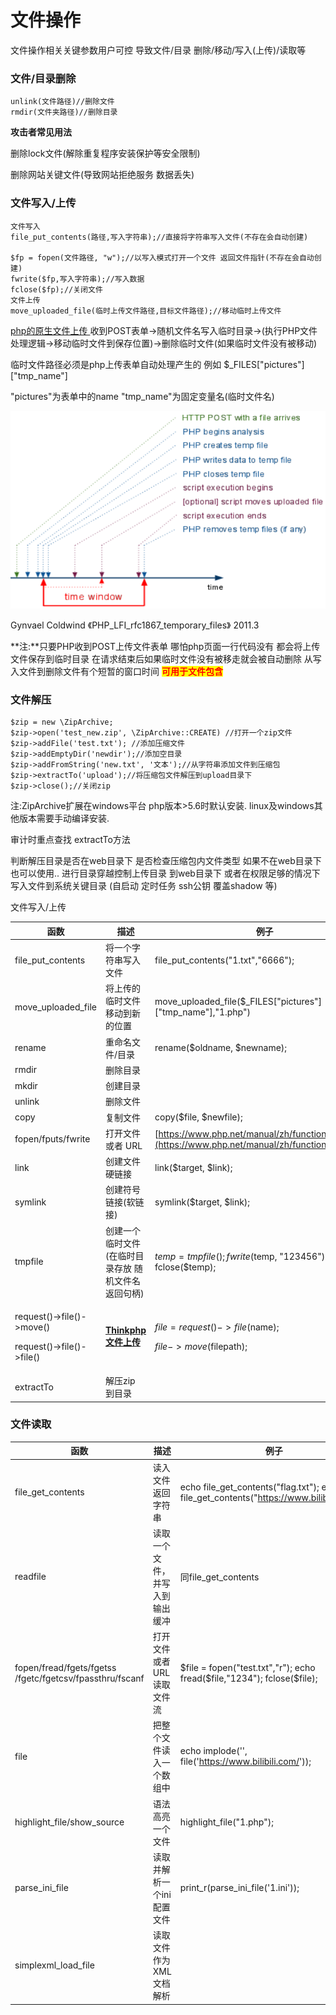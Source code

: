 # 文件操作

文件操作相关关键参数用户可控 导致文件/目录 删除/移动/写入(上传)/读取等

### 文件/目录删除

```
unlink(文件路径)//删除文件
rmdir(文件夹路径)//删除目录
```

**攻击者常见用法**

删除lock文件(解除重复程序安装保护等安全限制)

删除网站关键文件(导致网站拒绝服务 数据丢失)

### 文件写入/上传

```
文件写入
file_put_contents(路径,写入字符串);//直接将字符串写入文件(不存在会自动创建)

$fp = fopen(文件路径, "w");//以写入模式打开一个文件 返回文件指针(不存在会自动创建)
fwrite($fp,写入字符串);//写入数据
fclose($fp);//关闭文件
文件上传
move_uploaded_file(临时上传文件路径,目标文件路径);//移动临时上传文件
```

[php的原生文件上传 ](https://www.php.net/manual/en/features.file-upload.post-method.php)收到POST表单->随机文件名写入临时目录->(执行PHP文件处理逻辑->移动临时文件到保存位置)->删除临时文件(如果临时文件没有被移动)

临时文件路径必须是php上传表单自动处理产生的 例如 $\_FILES\["pictures"]\["tmp\_name"]

"pictures"为表单中的name "tmp\_name"为固定变量名(临时文件名)

![](<../.gitbook/assets/phpuploadtimeline.png>)

Gynvael Coldwind 《PHP\_LFI\_rfc1867\_temporary\_files》 2011.3

**注:**只要PHP收到POST上传文件表单 哪怕php页面一行代码没有 都会将上传文件保存到临时目录 在请求结束后如果临时文件没有被移走就会被自动删除 从写入文件到删除文件有个短暂的窗口时间  <mark style="color:red;">**可用于文件包含**</mark>

### 文件解压

```
$zip = new \ZipArchive;
$zip->open('test_new.zip', \ZipArchive::CREATE) //打开一个zip文件
$zip->addFile('test.txt'); //添加压缩文件
$zip->addEmptyDir('newdir');//添加空目录
$zip->addFromString('new.txt', '文本');//从字符串添加文件到压缩包
$zip->extractTo('upload');//将压缩包文件解压到upload目录下
$zip->close();//关闭zip
```

注:ZipArchive扩展在windows平台 php版本>5.6时默认安装. linux及windows其他版本需要手动编译安装.

审计时重点查找 extractTo方法

判断解压目录是否在web目录下 是否检查压缩包内文件类型 如果不在web目录下也可以使用.. 进行目录穿越控制上传目录 到web目录下 或者在权限足够的情况下写入文件到系统关键目录 (自启动 定时任务 ssh公钥 覆盖shadow 等)



文件写入/上传

| 函数                                                               | 描述                                                                           | 例子                                                                                                     |
| ---------------------------------------------------------------- | ---------------------------------------------------------------------------- | ------------------------------------------------------------------------------------------------------ |
| file\_put\_contents                                              | 将一个字符串写入文件                                                                   | file\_put\_contents("1.txt","6666");                                                                   |
| move\_uploaded\_file                                             | 将上传的临时文件移动到新的位置                                                              | move\_uploaded\_file($\_FILES\["pictures"]\["tmp\_name"],"1.php")                                      |
| rename                                                           | 重命名文件/目录                                                                     | rename($oldname, $newname);                                                                            |
| rmdir                                                            | 删除目录                                                                         |                                                                                                        |
| mkdir                                                            | 创建目录                                                                         |                                                                                                        |
| unlink                                                           | 删除文件                                                                         |                                                                                                        |
| copy                                                             | 复制文件                                                                         | copy($file, $newfile);                                                                                 |
| fopen/fputs/fwrite                                               | 打开文件或者 URL                                                                   | [https://www.php.net/manual/zh/function.fwrite.php](https://www.php.net/manual/zh/function.fwrite.php) |
| link                                                             | 创建文件硬链接                                                                      | link($target, $link);                                                                                  |
| symlink                                                          | 创建符号链接(软链接)                                                                  | symlink($target, $link);                                                                               |
| tmpfile                                                          | 创建一个临时文件 (在临时目录存放 随机文件名 返回句柄)                                                | $temp = tmpfile(); fwrite($temp, "123456"); fclose($temp);                                             |
| <p>request()->file()->move()</p><p>request()->file()->file()</p> | ****[**Thinkphp 文件上传**](https://www.kancloud.cn/manual/thinkphp5/155159)**** | <p>$file = request()->file($name);</p><p>$file->move($filepath);</p>                                   |
| extractTo                                                        | 解压zip 到目录                                                                    |                                                                                                        |



### 文件读取

| 函数                                                       | 描述               | 例子                                                                                           |
| -------------------------------------------------------- | ---------------- | -------------------------------------------------------------------------------------------- |
| file\_get\_contents                                      | 读入文件返回字符串        | echo file\_get\_contents("flag.txt"); echo file\_get\_contents("https://www.bilibili.com/"); |
| readfile                                                 | 读取一个文件，并写入到输出缓冲  | 同file\_get\_contents                                                                         |
| fopen/fread/fgets/fgetss /fgetc/fgetcsv/fpassthru/fscanf | 打开文件或者 URL 读取文件流 | $file = fopen("test.txt","r"); echo fread($file,"1234"); fclose($file);                      |
| file                                                     | 把整个文件读入一个数组中     | echo implode('', file('https://www.bilibili.com/'));                                         |
| highlight\_file/show\_source                             | 语法高亮一个文件         | highlight\_file("1.php");                                                                    |
| parse\_ini\_file                                         | 读取并解析一个ini配置文件   | print\_r(parse\_ini\_file('1.ini'));                                                         |
| simplexml\_load\_file                                    | 读取文件作为XML文档解析    |                                                                                              |
